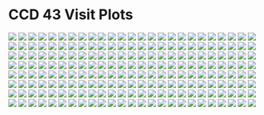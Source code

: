 # CCD 43 Visit Plots
![](ccd043_visit374_y_data.png)
![](ccd043_visit374_y_overscan.png)
![](ccd043_visit376_y_data.png)
![](ccd043_visit376_y_overscan.png)
![](ccd043_visit378_y_data.png)
![](ccd043_visit378_y_overscan.png)
![](ccd043_visit380_y_data.png)
![](ccd043_visit380_y_overscan.png)
![](ccd043_visit382_y_data.png)
![](ccd043_visit382_y_overscan.png)
![](ccd043_visit384_y_data.png)
![](ccd043_visit384_y_overscan.png)
![](ccd043_visit386_y_data.png)
![](ccd043_visit386_y_overscan.png)
![](ccd043_visit388_y_data.png)
![](ccd043_visit388_y_overscan.png)
![](ccd043_visit390_y_data.png)
![](ccd043_visit390_y_overscan.png)
![](ccd043_visit392_y_data.png)
![](ccd043_visit392_y_overscan.png)
![](ccd043_visit394_y_data.png)
![](ccd043_visit394_y_overscan.png)
![](ccd043_visit396_y_data.png)
![](ccd043_visit396_y_overscan.png)
![](ccd043_visit398_y_data.png)
![](ccd043_visit398_y_overscan.png)
![](ccd043_visit400_y_data.png)
![](ccd043_visit400_y_overscan.png)
![](ccd043_visit402_y_data.png)
![](ccd043_visit402_y_overscan.png)
![](ccd043_visit404_y_data.png)
![](ccd043_visit404_y_overscan.png)
![](ccd043_visit406_y_data.png)
![](ccd043_visit406_y_overscan.png)
![](ccd043_visit408_y_data.png)
![](ccd043_visit408_y_overscan.png)
![](ccd043_visit410_y_data.png)
![](ccd043_visit410_y_overscan.png)
![](ccd043_visit412_y_data.png)
![](ccd043_visit412_y_overscan.png)
![](ccd043_visit414_y_data.png)
![](ccd043_visit414_y_overscan.png)
![](ccd043_visit416_y_data.png)
![](ccd043_visit416_y_overscan.png)
![](ccd043_visit418_y_data.png)
![](ccd043_visit418_y_overscan.png)
![](ccd043_visit420_y_data.png)
![](ccd043_visit420_y_overscan.png)
![](ccd043_visit422_y_data.png)
![](ccd043_visit422_y_overscan.png)
![](ccd043_visit424_y_data.png)
![](ccd043_visit424_y_overscan.png)
![](ccd043_visit426_y_data.png)
![](ccd043_visit426_y_overscan.png)
![](ccd043_visit428_y_data.png)
![](ccd043_visit428_y_overscan.png)
![](ccd043_visit430_y_data.png)
![](ccd043_visit430_y_overscan.png)
![](ccd043_visit432_y_data.png)
![](ccd043_visit432_y_overscan.png)
![](ccd043_visit436_y_data.png)
![](ccd043_visit436_y_overscan.png)
![](ccd043_visit438_y_data.png)
![](ccd043_visit438_y_overscan.png)
![](ccd043_visit440_y_data.png)
![](ccd043_visit440_y_overscan.png)
![](ccd043_visit442_y_data.png)
![](ccd043_visit442_y_overscan.png)
![](ccd043_visit444_y_data.png)
![](ccd043_visit444_y_overscan.png)
![](ccd043_visit446_y_data.png)
![](ccd043_visit446_y_overscan.png)
![](ccd043_visit448_y_data.png)
![](ccd043_visit448_y_overscan.png)
![](ccd043_visit450_y_data.png)
![](ccd043_visit450_y_overscan.png)
![](ccd043_visit452_y_data.png)
![](ccd043_visit452_y_overscan.png)
![](ccd043_visit454_y_data.png)
![](ccd043_visit454_y_overscan.png)
![](ccd043_visit456_y_data.png)
![](ccd043_visit456_y_overscan.png)
![](ccd043_visit458_y_data.png)
![](ccd043_visit458_y_overscan.png)
![](ccd043_visit460_y_data.png)
![](ccd043_visit460_y_overscan.png)
![](ccd043_visit462_y_data.png)
![](ccd043_visit462_y_overscan.png)
![](ccd043_visit464_y_data.png)
![](ccd043_visit464_y_overscan.png)
![](ccd043_visit466_y_data.png)
![](ccd043_visit466_y_overscan.png)
![](ccd043_visit468_y_data.png)
![](ccd043_visit468_y_overscan.png)
![](ccd043_visit470_y_data.png)
![](ccd043_visit470_y_overscan.png)
![](ccd043_visit472_y_data.png)
![](ccd043_visit472_y_overscan.png)
![](ccd043_visit474_y_data.png)
![](ccd043_visit474_y_overscan.png)
![](ccd043_visit476_y_data.png)
![](ccd043_visit476_y_overscan.png)
![](ccd043_visit478_y_data.png)
![](ccd043_visit478_y_overscan.png)
![](ccd043_visit480_y_data.png)
![](ccd043_visit480_y_overscan.png)
![](ccd043_visit1252_i_data.png)
![](ccd043_visit1252_i_overscan.png)
![](ccd043_visit1254_i_data.png)
![](ccd043_visit1254_i_overscan.png)
![](ccd043_visit1256_i_data.png)
![](ccd043_visit1256_i_overscan.png)
![](ccd043_visit1258_i_data.png)
![](ccd043_visit1258_i_overscan.png)
![](ccd043_visit1260_i_data.png)
![](ccd043_visit1260_i_overscan.png)
![](ccd043_visit1262_i_data.png)
![](ccd043_visit1262_i_overscan.png)
![](ccd043_visit1264_i_data.png)
![](ccd043_visit1264_i_overscan.png)
![](ccd043_visit1266_i_data.png)
![](ccd043_visit1266_i_overscan.png)
![](ccd043_visit1268_i_data.png)
![](ccd043_visit1268_i_overscan.png)
![](ccd043_visit1270_i_data.png)
![](ccd043_visit1270_i_overscan.png)
![](ccd043_visit1272_i_data.png)
![](ccd043_visit1272_i_overscan.png)
![](ccd043_visit1274_i_data.png)
![](ccd043_visit1274_i_overscan.png)
![](ccd043_visit1276_i_data.png)
![](ccd043_visit1276_i_overscan.png)
![](ccd043_visit1278_i_data.png)
![](ccd043_visit1278_i_overscan.png)
![](ccd043_visit1280_i_data.png)
![](ccd043_visit1280_i_overscan.png)
![](ccd043_visit1282_i_data.png)
![](ccd043_visit1282_i_overscan.png)
![](ccd043_visit1284_i_data.png)
![](ccd043_visit1284_i_overscan.png)
![](ccd043_visit1286_i_data.png)
![](ccd043_visit1286_i_overscan.png)
![](ccd043_visit1288_i_data.png)
![](ccd043_visit1288_i_overscan.png)
![](ccd043_visit1290_i_data.png)
![](ccd043_visit1290_i_overscan.png)
![](ccd043_visit1292_i_data.png)
![](ccd043_visit1292_i_overscan.png)
![](ccd043_visit1294_i_data.png)
![](ccd043_visit1294_i_overscan.png)
![](ccd043_visit1296_i_data.png)
![](ccd043_visit1296_i_overscan.png)
![](ccd043_visit1298_i_data.png)
![](ccd043_visit1298_i_overscan.png)
![](ccd043_visit1300_i_data.png)
![](ccd043_visit1300_i_overscan.png)
![](ccd043_visit1302_i_data.png)
![](ccd043_visit1302_i_overscan.png)
![](ccd043_visit1304_i_data.png)
![](ccd043_visit1304_i_overscan.png)
![](ccd043_visit1306_i_data.png)
![](ccd043_visit1306_i_overscan.png)
![](ccd043_visit1308_i_data.png)
![](ccd043_visit1308_i_overscan.png)
![](ccd043_visit1310_i_data.png)
![](ccd043_visit1310_i_overscan.png)
![](ccd043_visit1312_i_data.png)
![](ccd043_visit1312_i_overscan.png)
![](ccd043_visit1314_i_data.png)
![](ccd043_visit1314_i_overscan.png)
![](ccd043_visit1316_i_data.png)
![](ccd043_visit1316_i_overscan.png)
![](ccd043_visit1318_i_data.png)
![](ccd043_visit1318_i_overscan.png)
![](ccd043_visit1322_i_data.png)
![](ccd043_visit1322_i_overscan.png)
![](ccd043_visit1324_i_data.png)
![](ccd043_visit1324_i_overscan.png)
![](ccd043_visit1326_i_data.png)
![](ccd043_visit1326_i_overscan.png)
![](ccd043_visit1328_i_data.png)
![](ccd043_visit1328_i_overscan.png)
![](ccd043_visit1330_i_data.png)
![](ccd043_visit1330_i_overscan.png)
![](ccd043_visit1332_i_data.png)
![](ccd043_visit1332_i_overscan.png)
![](ccd043_visit1334_i_data.png)
![](ccd043_visit1334_i_overscan.png)
![](ccd043_visit1336_i_data.png)
![](ccd043_visit1336_i_overscan.png)
![](ccd043_visit1338_i_data.png)
![](ccd043_visit1338_i_overscan.png)
![](ccd043_visit1340_i_data.png)
![](ccd043_visit1340_i_overscan.png)
![](ccd043_visit1342_i_data.png)
![](ccd043_visit1342_i_overscan.png)
![](ccd043_visit1344_i_data.png)
![](ccd043_visit1344_i_overscan.png)
![](ccd043_visit1346_i_data.png)
![](ccd043_visit1346_i_overscan.png)
